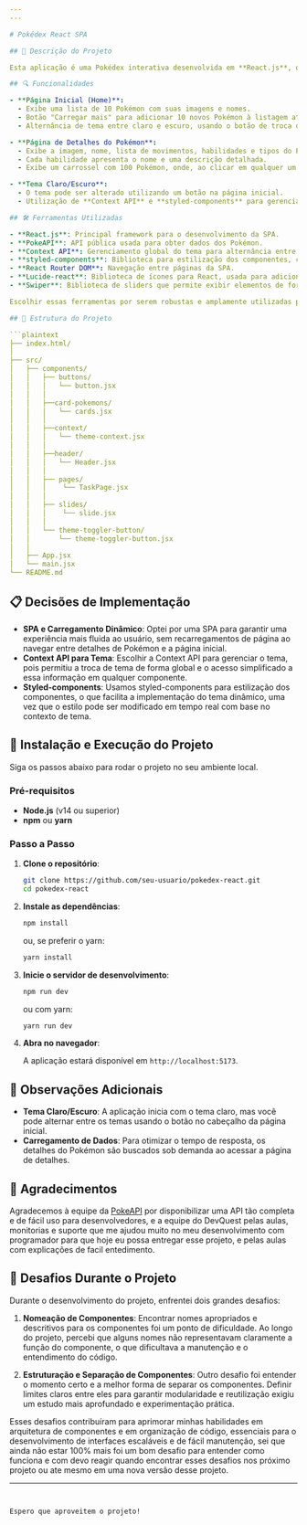 ```yaml
---
---

# Pokédex React SPA

## 📜 Descrição do Projeto

Esta aplicação é uma Pokédex interativa desenvolvida em **React.js**, que utiliza a **API PokeAPI** para buscar dados de Pokémon em tempo real. A aplicação exibe uma lista de Pokémon que o usuário pode explorar e acessar detalhes específicos. O projeto implementa funcionalidades como alternância de temas (claro e escuro), carregamento dinâmico de dados e navegação entre páginas, proporcionando uma experiência fluida e moderna para os usuários.

## 🔍 Funcionalidades

- **Página Inicial (Home)**:
  - Exibe uma lista de 10 Pokémon com suas imagens e nomes.
  - Botão "Carregar mais" para adicionar 10 novos Pokémon à listagem atual, sem recarregar a página.
  - Alternância de tema entre claro e escuro, usando o botão de troca de tema.

- **Página de Detalhes do Pokémon**:
  - Exibe a imagem, nome, lista de movimentos, habilidades e tipos do Pokémon selecionado.
  - Cada habilidade apresenta o nome e uma descrição detalhada.
  - Exibe um carrossel com 100 Pokémon, onde, ao clicar em qualquer um deles, você será redirecionado à página de detalhes do respectivo Pokémon.

- **Tema Claro/Escuro**:
  - O tema pode ser alterado utilizando um botão na página inicial.
  - Utilização de **Context API** e **styled-components** para gerenciar o tema de forma centralizada e estilizar os componentes dinamicamente.

## 🛠 Ferramentas Utilizadas

- **React.js**: Principal framework para o desenvolvimento da SPA.
- **PokeAPI**: API pública usada para obter dados dos Pokémon.
- **Context API**: Gerenciamento global do tema para alternância entre claro e escuro.
- **styled-components**: Biblioteca para estilização dos componentes, com suporte dinâmico ao tema.
- **React Router DOM**: Navegação entre páginas da SPA.
- **Lucide-react**: Biblioteca de ícones para React, usada para adicionar ícones personalizados e modernos ao projeto com facilidade de configuração e estilização.
- **Swiper**: Biblioteca de sliders que permite exibir elementos de forma interativa e com rolagem suave, proporcionando uma experiência de usuário mais fluida.

Escolhir essas ferramentas por serem robustas e amplamente utilizadas para construção de SPAs com funcionalidades interativas e temas dinâmicos, e por ser as ferramentas que foi abordadas no curso DevQuest. Elas permitiram uma implementação eficiente e escalável, além de facilitar a manutenção e a personalização de estilos.

## 📐 Estrutura do Projeto

```plaintext
├── index.html/
│   
├── src/
│   ├── components/
│   │   ├── buttons/
│   │   │   └── button.jsx
│   │   │
│   │   ├──card-pokemons/
│   │   │   └── cards.jsx
│   │   │
│   │   ├──context/
│   │   │   └── theme-context.jsx
│   │   │
│   │   ├──header/
│   │   │   └── Header.jsx
│   │   │
│   │   ├── pages/
│   │   │    └── TaskPage.jsx
│   │   │
│   │   ├── slides/
│   │   │    └── slide.jsx
│   │   │
│   │   └── theme-toggler-button/
│   │       └── theme-toggler-button.jsx
│   │
│   ├── App.jsx
│   └── main.jsx
└── README.md
```

## 📋 Decisões de Implementação

- **SPA e Carregamento Dinâmico**: Optei por uma SPA para garantir uma experiência mais fluida ao usuário, sem recarregamentos de página ao navegar entre detalhes de Pokémon e a página inicial.
- **Context API para Tema**: Escolhir a Context API para gerenciar o tema, pois permitiu a troca de tema de forma global e o acesso simplificado a essa informação em qualquer componente.
- **Styled-components**: Usamos styled-components para estilização dos componentes, o que facilita a implementação do tema dinâmico, uma vez que o estilo pode ser modificado em tempo real com base no contexto de tema.

## 🚀 Instalação e Execução do Projeto

Siga os passos abaixo para rodar o projeto no seu ambiente local.

### Pré-requisitos

- **Node.js** (v14 ou superior)
- **npm** ou **yarn**

### Passo a Passo

1. **Clone o repositório**:

   ```bash
   git clone https://github.com/seu-usuario/pokedex-react.git
   cd pokedex-react
   ```

2. **Instale as dependências**:

   ```bash
   npm install
   ```

   ou, se preferir o yarn:

   ```bash
   yarn install
   ```

3. **Inicie o servidor de desenvolvimento**:

   ```bash
   npm run dev
   ```

   ou com yarn:

   ```bash
   yarn run dev
   ```

4. **Abra no navegador**:

   A aplicação estará disponível em `http://localhost:5173`.

## 📝 Observações Adicionais

- **Tema Claro/Escuro**: A aplicação inicia com o tema claro, mas você pode alternar entre os temas usando o botão no cabeçalho da página inicial.
- **Carregamento de Dados**: Para otimizar o tempo de resposta, os detalhes do Pokémon são buscados sob demanda ao acessar a página de detalhes.

## 🎉 Agradecimentos

Agradecemos à equipe da [PokeAPI](https://pokeapi.co/) por disponibilizar uma API tão completa e de fácil uso para desenvolvedores, e a equipe do DevQuest pelas aulas, monitorias e suporte que me ajudou muito no meu desenvolvimento com programador para que hoje eu possa entregar esse projeto, e pelas aulas com explicações de facil entedimento.

## 🤯 Desafios Durante o Projeto

Durante o desenvolvimento do projeto, enfrentei dois grandes desafios:

1. **Nomeação de Componentes**:
   Encontrar nomes apropriados e descritivos para os componentes foi um ponto de dificuldade. Ao longo do projeto, percebi que alguns nomes não representavam claramente a função do componente, o que dificultava a manutenção e o entendimento do código.

2. **Estruturação e Separação de Componentes**:
   Outro desafio foi entender o momento certo e a melhor forma de separar os componentes. Definir limites claros entre eles para garantir modularidade e reutilização exigiu um estudo mais aprofundado e experimentação prática.

Esses desafios contribuíram para aprimorar minhas habilidades em arquitetura de componentes e em organização de código, essenciais para o desenvolvimento de interfaces escaláveis e de fácil manutenção, sei que ainda não estar 100% mais foi um bom desafio para entender como funciona e com devo reagir quando encontrar esses desafios nos próximo projeto ou ate mesmo em uma nova versâo desse projeto.

--- 
```


Espero que aproveitem o projeto!
